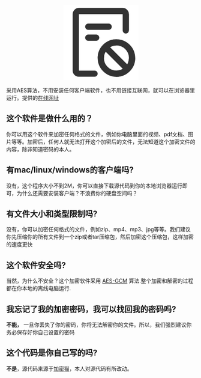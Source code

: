 <p align="center">
  <a href="#" rel="noopener">
 <img src="loge.png"></a>
</p>


采用AES算法，不用安装任何客户端软件，也不用链接互联网，就可以在浏览器里运行。提供的[在线网址](https://yhdsl.github.io/File-Encryption/)

## 这个软件是做什么用的？
你可以用这个软件来加密任何格式的文件，例如你电脑里面的视频、pdf文档、图片等等。加密后，任何人就无法打开这个加密后的文件，无法知道这个加密文件的内容，除非知道密码的本人。  

## 有mac/linux/windows的客户端吗?
没有，这个程序大小不到2M，你可以直接下载源代码到你的本地浏览器运行即可，为什么还需要安装客户端？不浪费你的硬盘空间吗？

## 有文件大小和类型限制吗?
没有，你可以加密任何格式的文件，例如zip、mp4、mp3、jpg等等。我们建议你先压缩你的所有文件到一个zip或者tar压缩包，然后加密这个压缩包，这样加密的速度更快  

## 这个软件安全吗?
当然，为什么不安全？这个加密软件采用 [AES-GCM](https://www.w3.org/TR/WebCryptoAPI/#aes-gcm) 算法.整个加密和解密的过程都在你本地的离线电脑运行.  

## 我忘记了我的加密密码，我可以找回我的密码吗? 
**不能，** 一旦你丢失了你的密码，你将无法解密你的文件。所以，我们强烈建议你务必保存好你自己设置的密码 

## 这个代码是你自己写的吗?
**不是**，源代码来源于[加密猫](https://github.com/Corydonbyte/jiamimao)，本人对源代码有所改动。
